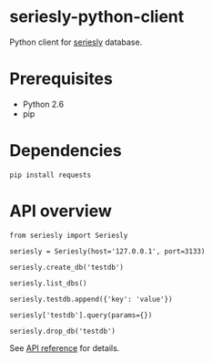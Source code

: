 seriesly-python-client
======================

Python client for [seriesly](https://github.com/dustin/seriesly) database.


Prerequisites
=============

* Python 2.6
* pip

Dependencies
============

    pip install requests

API overview
============

    from seriesly import Seriesly

    seriesly = Seriesly(host='127.0.0.1', port=3133)

    seriesly.create_db('testdb')

    seriesly.list_dbs()

    seriesly.testdb.append({'key': 'value'})

    seriesly['testdb'].query(params={})

    seriesly.drop_db('testdb')

See [API reference](http://seriesly.readthedocs.org/en/latest/api.html) for details.